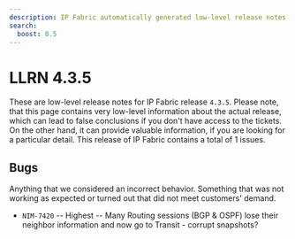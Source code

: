 ```yaml
---
description: IP Fabric automatically generated low-level release notes for version 4.3.5.
search:
  boost: 0.5
---
```


# LLRN 4.3.5

These are low-level release notes for IP Fabric release `4.3.5`. Please note, that this page contains very low-level information about the actual release, which can lead to false conclusions if you don't have access to the tickets. On the other hand, it can provide valuable information, if you are looking for a particular detail. This release of IP Fabric contains a total of 1 issues.

## Bugs

Anything that we considered an incorrect behavior. Something that was not working as expected or turned out that did not meet customers' demand.

- `NIM-7420` -- Highest -- Many Routing sessions (BGP & OSPF) lose their neighbor information and now go to Transit - corrupt snapshots?

